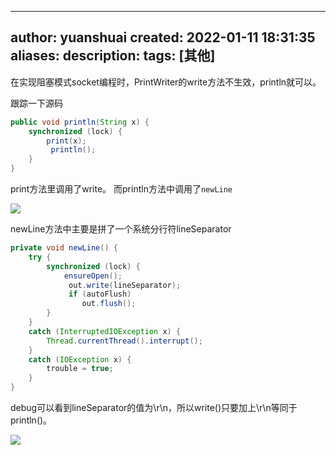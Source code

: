 
---
author: yuanshuai
created: 2022-01-11 18:31:35
aliases: 
description:
tags: [其他]
---


在实现阻塞模式socket编程时，PrintWriter的write方法不生效，println就可以。

跟踪一下源码

```java
public void println(String x) {  
    synchronized (lock) {  
        print(x);  
		 println();  
	}  
}
```

print方法里调用了write。
而println方法中调用了`newLine`

![](Pasted%20image%2020220111183440.png)

newLine方法中主要是拼了一个系统分行符lineSeparator

```java
private void newLine() {  
    try {  
        synchronized (lock) {  
            ensureOpen();  
			 out.write(lineSeparator);  
			 if (autoFlush)  
				out.flush();  
		}  
    }  
    catch (InterruptedIOException x) {  
        Thread.currentThread().interrupt();  
	}  
    catch (IOException x) {  
        trouble = true;  
	}  
}
```

debug可以看到lineSeparator的值为\r\n，所以write()只要加上\r\n等同于println()。

![](Pasted%20image%2020220111184115.png)